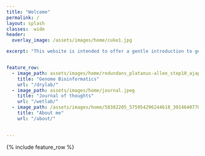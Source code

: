 ```yaml
---
title: "Welcome"
permalink: /
layout: splash
classes:  wide
header:
  overlay_image: /assets/images/home/cuke1.jpg

excerpt: "This website is intended to offer a gentle introduction to genome bioinformatics with [Sea Cucumbers](/seacuke/) as the model organism and a place for me to share my thoughts on current genomics research."


feature_row:
  - image_path: assets/images/home/redundans_platanus-allee_step10_ajap-reference.fa.snail.png
    title: "Genome Bioinformatics"
    url: "/drylab/"
  - image_path: assets/images/home/journal.jpeg
    title: "Journal of thoughts"
    url: "/wetlab/"
  - image_path: /assets/images/home/58382205_575954296244618_3014640770582839296_n.jpg
    title: "About me"
    url: "/about/"
  

---
```


{% include feature_row %}




